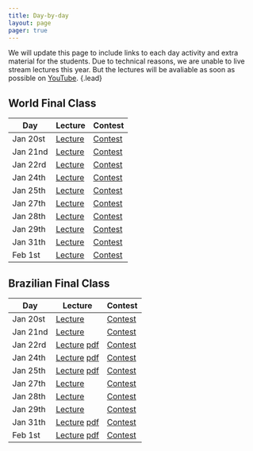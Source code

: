 ```yaml
---
title: Day-by-day
layout: page
pager: true
---
```


We will update this page to include links to each day activity and extra material for the students. Due to technical reasons, we are unable to live stream lectures this year. But the lectures will be avaliable as soon as possible on [YouTube](https://www.youtube.com/c/UnicampIC).
{.lead}

## World Final Class

Day      | Lecture | Contest
---------|---------|--------
Jan 20st | [Lecture](https://www.youtube.com/watch?v=Xrw0OWWKyE4) | [Contest](https://codeforces.com/group/Ohoz9kAFjS/contests)
Jan 21nd | [Lecture](https://www.youtube.com/watch?v=ZMnDVv67wug) | [Contest](https://codeforces.com/group/Ohoz9kAFjS/contests)
Jan 22rd | [Lecture](https://www.youtube.com/watch?v=Cphfv9k9uyw) | [Contest](https://codeforces.com/group/Ohoz9kAFjS/contests)
Jan 24th | [Lecture](https://www.youtube.com/watch?v=BJextQwj-Ec) | [Contest](https://codeforces.com/group/Ohoz9kAFjS/contests)
Jan 25th | [Lecture](https://www.youtube.com/watch?v=WKyZSitpm6M) | [Contest](https://codeforces.com/group/Ohoz9kAFjS/contests)
Jan 27th | [Lecture](https://www.youtube.com/watch?v=FuNrg52gayQ) | [Contest](https://codeforces.com/group/Ohoz9kAFjS/contests)
Jan 28th | [Lecture](https://www.youtube.com/watch?v=8H4mF-LUJ5c) | [Contest](https://codeforces.com/group/Ohoz9kAFjS/contests)
Jan 29th | [Lecture](https://www.youtube.com/watch?v=7Zc8xey6woA) | [Contest](https://codeforces.com/group/Ohoz9kAFjS/contests)
Jan 31th | [Lecture](https://www.youtube.com/watch?v=mQFVNhPkpnc) | [Contest](https://codeforces.com/group/Ohoz9kAFjS/contests)
Feb 1st  | [Lecture](https://www.youtube.com/watch?v=dvgNNZkyPwA) | [Contest](https://codeforces.com/group/Ohoz9kAFjS/contests)

<!-- Remote participants can subscribe at this [link](https://docs.google.com/forms/d/e/1FAIpQLSfL7jxcfCOFS3b1BxaE82qzcRHSIZtHOrwOJC-_gkRegfR_cg/viewform). -->

## Brazilian Final Class

Day      | Lecture | Contest
---------|---------|--------
Jan 20st | [Lecture](lecture-b/20200120.pdf) | [Contest](https://codeforces.com/gym/102428)
Jan 21nd | [Lecture](https://www.youtube.com/watch?v=on73WzQCmHY) | [Contest](https://vjudge.net/contest/353194)
Jan 22rd | [Lecture](https://www.youtube.com/watch?v=jfBiPMOqRY4) [pdf](lecture-b/20200122.pdf) | [Contest](https://vjudge.net/contest/353364)
Jan 24th | [Lecture](https://www.youtube.com/watch?v=LDlvL_ASEQI) [pdf](lecture-b/20200124_25.pdf) | [Contest](https://vjudge.net/contest/353598)
Jan 25th | [Lecture](https://www.youtube.com/watch?v=0Coh_kmLy0g) [pdf](lecture-b/20200124_25.pdf) | [Contest](https://vjudge.net/contest/353698)
Jan 27th | [Lecture](https://www.youtube.com/watch?v=uTOYDJ1W3TQ) | [Contest](https://codeforces.com/group/NTEJ3kWgR3/contests)
Jan 28th | [Lecture](https://www.youtube.com/watch?v=KoyW78FlXHk) | [Contest](https://codeforces.com/group/NTEJ3kWgR3/contests)
Jan 29th | [Lecture](https://www.youtube.com/watch?v=BsOFxyn3Zmc) | [Contest](https://codeforces.com/group/NTEJ3kWgR3/contests)
Jan 31th | [Lecture](https://www.youtube.com/watch?v=eLCm1gKBe3c) [pdf](lecture-b/fecho-convexo.pdf) | [Contest](https://vjudge.net/contest/354515)
Feb 1st  | [Lecture](https://www.youtube.com/watch?v=XCt04Q8wMgo) [pdf](lecture-b/linha-de-varredura.pdf) | [Contest](https://vjudge.net/contest/354794)
